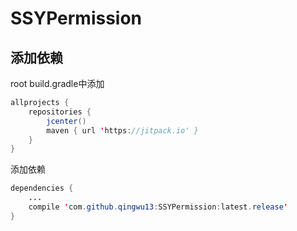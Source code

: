 # SSYPermission
## 添加依赖
root build.gradle中添加<br>
```Java
allprojects {
    repositories {
        jcenter()
        maven { url 'https://jitpack.io' }
    }
}
```
添加依赖
```Java
dependencies {
    ...
    compile 'com.github.qingwu13:SSYPermission:latest.release'
}
```
